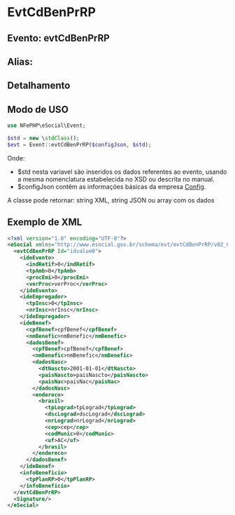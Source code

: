 # EvtCdBenPrRP

## Evento: evtCdBenPrRP

## Alias: 


## Detalhamento


## Modo de USO

```php
use NFePHP\eSocial\Event;

$std = new \stdClass();
$evt = Event::evtCdBenPrRP($configJson, $std);
```

Onde:
- $std nesta variavel são inseridos os dados referentes ao evento, usando a mesma nomenclatura estabelecida no XSD ou descrita no manual.
- $configJson contêm as informações básicas da empresa [Config](Config.md).

A classe pode retornar: string XML, string JSON ou array com os dados


## Exemplo de XML

```xml
<?xml version="1.0" encoding="UTF-8"?>
<eSocial xmlns="http://www.esocial.gov.br/schema/evt/evtCdBenPrRP/v02_02_01" xmlns:xsi="http://www.w3.org/2001/XMLSchema-instance" xsi:schemaLocation="http://www.esocial.gov.br/schema/evt/evtCdBenPrRP/v02_02_01 ../schemes/evtCdBenPrRP.xsd ">
  <evtCdBenPrRP Id="idvalue0">
    <ideEvento>
      <indRetif>0</indRetif>
      <tpAmb>0</tpAmb>
      <procEmi>0</procEmi>
      <verProc>verProc</verProc>
    </ideEvento>
    <ideEmpregador>
      <tpInsc>0</tpInsc>
      <nrInsc>nrInsc</nrInsc>
    </ideEmpregador>
    <ideBenef>
      <cpfBenef>cpfBenef</cpfBenef>
      <nmBenefic>nmBenefic</nmBenefic>
      <dadosBenef>
        <cpfBenef>cpfBenef</cpfBenef>
        <nmBenefic>nmBenefic</nmBenefic>
        <dadosNasc>
          <dtNascto>2001-01-01</dtNascto>
          <paisNascto>paisNascto</paisNascto>
          <paisNac>paisNac</paisNac>
        </dadosNasc>
        <endereco>
          <brasil>
            <tpLograd>tpLograd</tpLograd>
            <dscLograd>dscLograd</dscLograd>
            <nrLograd>nrLograd</nrLograd>
            <cep>cep</cep>
            <codMunic>0</codMunic>
            <uf>AC</uf>
          </brasil>
        </endereco>
      </dadosBenef>
    </ideBenef>
    <infoBeneficio>
      <tpPlanRP>0</tpPlanRP>
    </infoBeneficio>
  </evtCdBenPrRP>
  <Signature/>
</eSocial>

```
